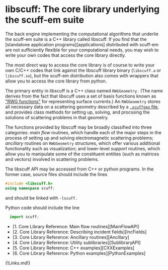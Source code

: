 <h1> <span class=SC>libscuff</span>: The core library
   underlying the <span class=SC>scuff-em</span> suite
</h1>

The back engine implementing the computational algorithms that underlie
the <span class=SC>scuff-em</span> suite is a C++ library called
<span class=SC>libscuff.</span> If you find that the 
[standalone application programs][applications]
distributed with <span class=SC>scuff-em</span> are not sufficiently
flexible for your computational needs, you may wish to write your own
codes that access the core library directly.

The most direct way to access the core library is of course to write 
your own C/C++ codes that link against the 
<span class=SC>libscuff</span> library binary
(`libscuff.a` or `libscuff.so`), 
but the <span class=SC>scuff-em</span> distribution also comes
with wrappers that allow you to access the core library 
from <span class="SC">python</span>.

The primary entity in <span class=SC>libscuff</span> 
is a C++ class named `RWGGeometry.` (The name 
derives from the fact that <span class=SC>libscuff</span>
uses a set of basis functions known as 
["RWG functions"](http://dx.doi.org/10.1109/TAP.1982.1142818)
for representing surface currents.) An `RWGGeometry`
stores all necessary data on a scattering geometry described by a
[`.scuffgeo` file](scuff-EM/reference/scuffEMGeometries.shtml),
and provides class methods for setting up, solving, and 
procssing the solutions of scattering problems in that
geometry.

The functions provided by <span class=SC>libscuff</span> 
may be broadly classified into three categories:
*main flow* routines, which handle each of the major steps 
in the process of setting up and solving electromagnetic scattering 
problems; *ancillary* routines on `RWGGeometry` 
structures, which offer various additional functionality such as 
visualization; and lower-level *support* routines, which 
allow you to manipulate some of the constituent entities 
(such as matrices and vectors) involved in scattering problems.

The <span class=SC>libscuff</span> API may be accessed from C++ or 
<span class=SC>python</span> 
programs. In the former case, source files should 
include the lines 

```C++
#include <libscuff.h>
using namespace scuff;
```

and should be linked with `-lscuff.`

Python code should include the line

 
```python
  import scuff;
```

+ [1. Core Library Reference: Main flow routines][MainFlowAPI]
+ [2. Core Library Reference: Describing incident fields][IncFields]
+ [3. Core Library Reference: Ancillary routines][Ancillary]
+ [4. Core Library Reference: Utility sublibraries][SublibraryAPI]
+ [5. Core Library Reference: C++ examples][CXXExamples]
+ [6. Core Library Reference: Python examples][PythonExamples]

{!Links.md!}
